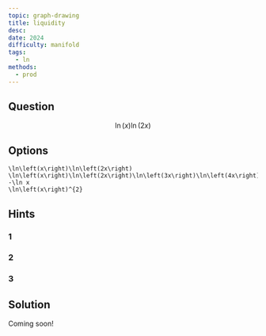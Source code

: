 ```yaml
---
topic: graph-drawing
title: liquidity
desc: 
date: 2024
difficulty: manifold
tags:
  - ln
methods:
  - prod
---
```



## Question
```math
\ln\left(x\right)\ln\left(2x\right)
```


## Options
```desmos
\ln\left(x\right)\ln\left(2x\right)
\ln\left(x\right)\ln\left(2x\right)\ln\left(3x\right)\ln\left(4x\right)
-\ln x
\ln\left(x\right)^{2}
```


## Hints

### 1

### 2

### 3


## Solution

Coming soon!
